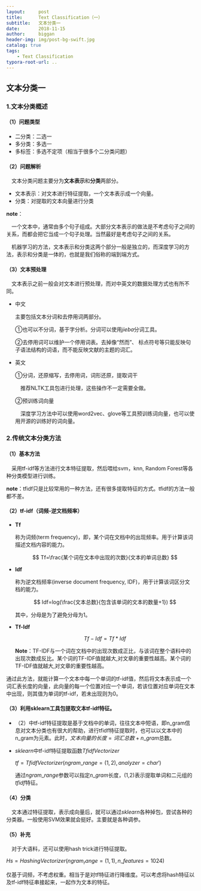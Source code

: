 ```yaml
---
layout:     post
title:      Text Classification（一）
subtitle:   文本分类一
date:       2018-11-15
author:     biggan
header-img: img/post-bg-swift.jpg
catalog: true
tags:
    - Text Classification
typora-root-url: ..
---
```


## 文本分类一

### 1.文本分类概述

#### （1）问题类型

- 二分类：二选一
- 多分类：多选一
- 多标签：多选不定项（相当于很多个二分类问题）

#### （2）问题解析

&emsp;文本分类问题主要分为**文本表示**和**分类**两部分。

- 文本表示：对文本进行特征提取，一个文本表示成一个向量。
- 分类：对提取的文本向量进行分类

**note**：

&emsp;一个文本中，通常由多个句子组成。大部分文本表示的做法是不考虑句子之间的关系，而都会把它当成一个句子处理。当然最好是考虑句子之间的关系。

&emsp;机器学习的方法，文本表示和分类这两个部分一般是独立的，而深度学习的方法，表示和分类是一体的，也就是我们俗称的端到端方式。

#### （3）文本预处理

&emsp;文本表示之前一般会对文本进行预处理，而对中英文的数据处理方式也有所不同。

- 中文

  主要包括文本分词和去停用词两部分。

  ①也可以不分词，基于字分析。分词可以使用$jieba$分词工具。

  ②去停用词可以维护一个停用词表。去掉像“然而”、 标点符号等只能反映句子语法结构的词语，而不能反映文献的主题的词汇。

- 英文

  ①分词，还原缩写，去停用词，词形还原，提取词干

  &emsp;推荐NLTK工具包进行处理，这些操作不一定需要全做。

  ②预训练词向量

  &emsp;深度学习方法中可以使用word2vec、glove等工具预训练词向量，也可以使用开源的训练好的词向量。

### 2.传统文本分类方法

#### （1）基本方法

&emsp;采用tf-idf等方法进行文本特征提取，然后喂给svm，knn, Random Forest等各种分类模型进行训练。

**note**：tfidf只是比较常用的一种方法，还有很多提取特征的方式。tfidf的方法一般都不差。

#### （2）tf-idf（词频-逆文档频率）

- **Tf**

  称为词频(term frequency)，即，某个词在文档中的出现频率。用于计算该词描述文档内容的能力。

  
  $$
  Tf=\frac{某个词在文本中出现的次数}{文本的单词总数}
  $$

- **Idf**

  称为逆文档频率(inverse document frequency, IDF)，用于计算该词区分文档的能力。

  
  $$
  Idf=log(\frac{文本总数}{包含该单词的文本的数量+1})
  $$
  

  其中，分母是为了避免分母为1。

- **Tf-Idf**

  
  $$
  Tf-Idf=Tf*Idf
  $$
  

  **Note**：TF-IDF与一个词在文档中的出现次数成正比，与该词在整个语料中的出现次数成反比。某个词的TF-IDF值就越大,对文章的重要性越高。某个词的TF-IDF值就越大,对文章的重要性越高。

通过此方法，就能计算一个文本中每一个单词的tf-idf值，然后将文本表示成一个词汇表长度的向量，此向量的每一个位置对应一个单词，若该位置对应单词在文本中出现，则其值为单词的tf-idf，若未出现则为0。

#### （3）利用sklearn工具包提取文本tf-idf特征。

- （2）中tf-idf特征提取是基于文档中的单词，往往文本中短语，即n_gram信息对文本分类也有很大的帮助，进行tfidf特征提取时，也可以以文本中的n_gram为元素。此时，$文本向量的长度=词汇总数+n\_gram$总数。

- $sklearn$中tf-idf特征提取函数$TfidfVectorizer$

  $tf
  = TfidfVectorizer(ngram\_range=(1, 2), analyzer=char')$

  通过$ngram\_range$参数可以指定$n\_gram$长度，(1,2)表示提取单词和二元组的$tfidf$特征。

#### （4）分类

&emsp;文本通过特征提取，表示成向量后，就可以通过$sklearn$各种掉包，尝试各种的分类器。一般使用SVM效果就会挺好。主要就是各种调参。

#### （5）补充

&emsp;对于大语料，还可以使用hash trick进行特征提取。

$Hs = HashingVectorizer(ngram_range=(1, 1), n\_features = 1024)$

仅基于词频，不考虑权重。相当于是对tf特征进行降维度。可以考虑将hash特征以及tf-idf特征串接起来，一起作为文本的特征。





